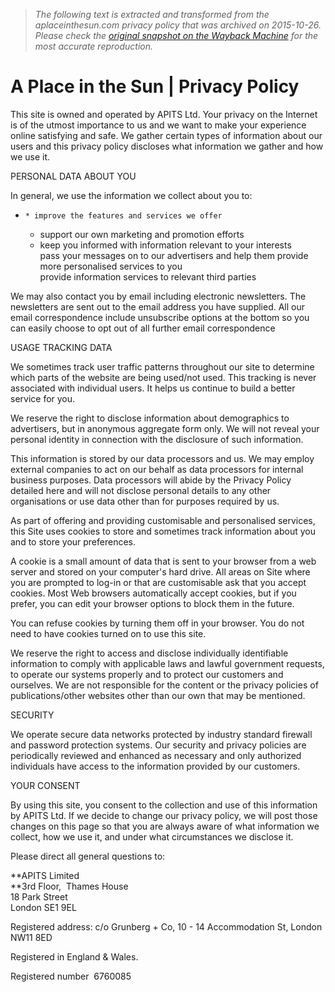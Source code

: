 > *The following text is extracted and transformed from the aplaceinthesun.com privacy policy that was archived on 2015-10-26. Please check the [original snapshot on the Wayback Machine](https://web.archive.org/web/20151026003727id_/http%3A//www.aplaceinthesun.com/privacy.aspx) for the most accurate reproduction.*

# A Place in the Sun | Privacy Policy

This site is owned and operated by APITS Ltd. Your privacy on the Internet is of the utmost importance to us and we want to make your experience online satisfying and safe. We gather certain types of information about our users and this privacy policy discloses what information we gather and how we use it.

PERSONAL DATA ABOUT YOU

In general, we use the information we collect about you to:

  *     * improve the features and services we offer
    * support our own marketing and promotion efforts
    * keep you informed with information relevant to your interests  
pass your messages on to our advertisers and help them provide more personalised services to you  
provide information services to relevant third parties



We may also contact you by email including electronic newsletters. The newsletters are sent out to the email address you have supplied. All our email correspondence include unsubscribe options at the bottom so you can easily choose to opt out of all further email correspondence

USAGE TRACKING DATA

We sometimes track user traffic patterns throughout our site to determine which parts of the website are being used/not used. This tracking is never associated with individual users. It helps us continue to build a better service for you.

We reserve the right to disclose information about demographics to advertisers, but in anonymous aggregate form only. We will not reveal your personal identity in connection with the disclosure of such information.

This information is stored by our data processors and us. We may employ external companies to act on our behalf as data processors for internal business purposes. Data processors will abide by the Privacy Policy detailed here and will not disclose personal details to any other organisations or use data other than for purposes required by us.

As part of offering and providing customisable and personalised services, this Site uses cookies to store and sometimes track information about you and to store your preferences.

A cookie is a small amount of data that is sent to your browser from a web server and stored on your computer's hard drive. All areas on Site where you are prompted to log-in or that are customisable ask that you accept cookies. Most Web browsers automatically accept cookies, but if you prefer, you can edit your browser options to block them in the future.

You can refuse cookies by turning them off in your browser. You do not need to have cookies turned on to use this site.

We reserve the right to access and disclose individually identifiable information to comply with applicable laws and lawful government requests, to operate our systems properly and to protect our customers and ourselves. We are not responsible for the content or the privacy policies of publications/other websites other than our own that may be mentioned.

SECURITY

We operate secure data networks protected by industry standard firewall and password protection systems. Our security and privacy policies are periodically reviewed and enhanced as necessary and only authorized individuals have access to the information provided by our customers.

YOUR CONSENT

By using this site, you consent to the collection and use of this information by APITS Ltd. If we decide to change our privacy policy, we will post those changes on this page so that you are always aware of what information we collect, how we use it, and under what circumstances we disclose it.

Please direct all general questions to:

**APITS Limited  
**3rd Floor,  Thames House  
18 Park Street  
London SE1 9EL

Registered address: c/o Grunberg + Co, 10 - 14 Accommodation St, London NW11 8ED

Registered in England & Wales.

Registered number  6760085

  

